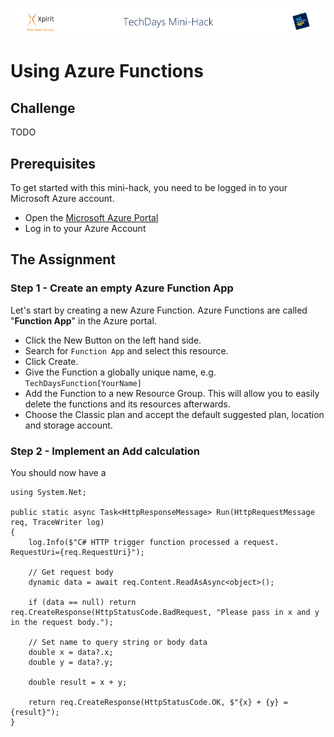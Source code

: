 ![Xpirit TechDays MiniHack Banner](../HackBanner-s.png)
# Using Azure Functions #

## Challenge ##
TODO

## Prerequisites
To get started with this mini-hack, you need to be logged in to your Microsoft Azure account.

- Open the [Microsoft Azure Portal](https://potral.azure.com)
- Log in to your Azure Account

## The Assignment ##

### Step 1 - Create an empty Azure Function App ###
Let's start by creating a new Azure Function. Azure Functions are called "**Function App**" in the Azure portal.
- Click the New Button on the left hand side.
- Search for `Function App` and select this resource.
- Click Create.
- Give the Function a globally unique name, e.g. `TechDaysFunction[YourName]`
- Add the Function to a new Resource Group. This will allow you to easily delete the functions and its resources 
afterwards.
- Choose the Classic plan and accept the default suggested plan, location and storage account.

### Step 2 - Implement an Add calculation ###
You should now have a 

```CSharp
using System.Net;

public static async Task<HttpResponseMessage> Run(HttpRequestMessage req, TraceWriter log)
{
    log.Info($"C# HTTP trigger function processed a request. RequestUri={req.RequestUri}");

    // Get request body
    dynamic data = await req.Content.ReadAsAsync<object>();

    if (data == null) return req.CreateResponse(HttpStatusCode.BadRequest, "Please pass in x and y in the request body.");
    
    // Set name to query string or body data
    double x = data?.x;
    double y = data?.y;
    
    double result = x + y;

    return req.CreateResponse(HttpStatusCode.OK, $"{x} + {y} = {result}");
}
```
